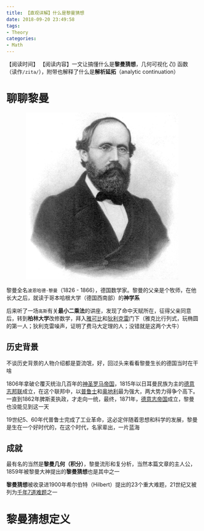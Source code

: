```yaml
---
title: 【直观详解】什么是黎曼猜想
date: 2018-09-20 23:49:58
tags:
- Theory
categories:
- Math
---
```


【阅读时间】
【阅读内容】一文让搞懂什么是**黎曼猜想**，几何可视化 $\zeta()$ 函数（读作`/zita/`），附带也解释了什么是**解析延拓**（analytic continuation）
<!-- more -->

# 聊聊黎曼

<div align="center"><img src="【直观详解】什么是黎曼猜想/Riemann.jpeg" alt="黎曼头像" width="400"></div>

黎曼全名`波恩哈德·黎曼`（1826 - 1866），德国数学家。黎曼的父亲是个牧师，在他长大之后，就读于哥本哈根大学（德国西南部）的**神学系**

后来听了一场`高斯`有关**最小二乘法**的讲座，发现了命中天赋所在，征得父亲同意后，转到**柏林大学**改修数学，拜入[雅可比](https://zh.wikipedia.org/wiki/%E9%9B%85%E5%8F%AF%E6%AF%94)和[狄利克雷](https://zh.wikipedia.org/wiki/%E7%8B%84%E5%88%A9%E5%85%8B%E9%9B%B7)门下（雅克比行列式，玩椭圆的第一人；狄利克雷噪声，证明了费马大定理的人；没错就是这两个大牛）

## 历史背景

不谈历史背景的人物介绍都是耍流氓，好，回过头来看看黎曼生长的德国当时在干啥

1806年拿破仑覆灭统治几百年的[神圣罗马帝国](https://zh.wikipedia.org/wiki/%E7%A5%9E%E8%81%96%E7%BE%85%E9%A6%AC%E5%B8%9D%E5%9C%8B)，1815年以日耳曼民族为主的[德意志邦联](https://zh.wikipedia.org/wiki/%E5%BE%B7%E6%84%8F%E5%BF%97%E9%82%A6%E8%81%94)成立，在这个联邦中，以[普鲁士](https://zh.wikipedia.org/wiki/%E6%99%AE%E9%AD%AF%E5%A3%AB)和[奥地利](https://zh.wikipedia.org/wiki/%E5%A5%A7%E5%9C%B0%E5%88%A9)最为强大，两大势力得争个高下。一直到1862年脾斯麦执政，才走向一统，最终，1871年，[德意志帝国](https://zh.wikipedia.org/wiki/%E5%BE%B7%E6%84%8F%E5%BF%97%E5%B8%9D%E5%9B%BD)成立，黎曼也没能见到这一天

19世纪5、60年代普鲁士完成了工业革命，这必定伴随着思想和科学的发展，黎曼是生在一个好时代的，在这个时代，名家辈出，一片蓝海

## 成就

最有名的当然是**黎曼几何（积分）**，黎曼流形和复分析，当然本篇文章的主人公，1859年被黎曼大神提出的**黎曼猜想**也是其中之一

**黎曼猜想**被收录进1900年希尔伯特（Hilbert）提出的23个重大难题，21世纪又被列为[千年7道难题](https://baike.baidu.com/item/%E5%8D%83%E7%A6%A7%E5%B9%B4%E5%A4%A7%E5%A5%96%E9%9A%BE%E9%A2%98/3890057)之一

# 黎曼猜想定义

